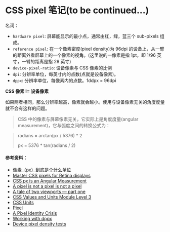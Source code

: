 # CSS pixel 笔记(to be continued...)

名词：

* `hardware pixel`: 屏幕能显示的最小点，通常由红，绿，蓝三个 sub-pixels 组成。
* `reference pixel`: 在一个像素密度(pixel density)为 96dpi 的设备上，从一臂的距离外看屏幕上的一个像素的视角。(这里说的一像素是指 1pt，即 1/96 英寸，一臂的距离是指 28  英寸)
* `device-pixel-ratio`: 设备像素与 CSS 像素的比例
* `dpi`: 分辨率单位，每英寸内的点数(点就是设备像素)。
* `dppx`: 分辨率单位，每像素内的点数。1ddpx = 96dpi

**CSS 像素 != 设备像素**

如果两者相同，那么分辨率越高，像素就会越小。使用与设备像素无关的角度度量就不会有这样的问题。

>CSS 中的像素与屏幕像素无关，它实际上是角度度量(angular measurement)，它与弧度之间的转换公式为：

> radians = arctan(px / 5376) * 2
> 
> px = 5376 * tan(radians / 2)



#### 参考资料：

* [像素（px）到底是个什么单位](http://hax.iteye.com/blog/374323)
* [Master CSS pixels for Retina displays](http://www.creativebloq.com/css3/master-css-pixels-retina-displays-8122955)
* [CSS px is an Angular Measurement](http://inamidst.com/stuff/notes/csspx)
* [A pixel is not a pixel is not a pixel](http://www.quirksmode.org/blog/archives/2010/04/a_pixel_is_not.html)
* [A tale of two viewports — part one](http://www.quirksmode.org/mobile/viewports.html)
* [CSS Values and Units Module Level 3](http://www.w3.org/TR/css3-values/#reference-pixel)
* [CSS Units](https://www.webkit.org/blog/57/css-units/)
* [Pixel](http://en.wikipedia.org/wiki/Pixel)
* [A Pixel Identity Crisis](http://alistapart.com/article/a-pixel-identity-crisis/)
* [Working with dppx](http://madewithdrew.com/blog/working-with-dppx/)
* [Device pixel density tests](http://bjango.com/articles/min-device-pixel-ratio/)
